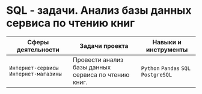 # SQL - задачи. Анализ базы данных сервиса по чтению книг


Сферы деятельности | Задачи проекта                                  | Навыки и инструменты         |
------------------ | ------------------------------------------------|------------------------------|
`Интернет-сервисы` `Интернет-магазины`| Провести анализ базы данных сервиса по чтению книг.| `Python` `Pandas` `SQL` `PostgreSQL` ||

